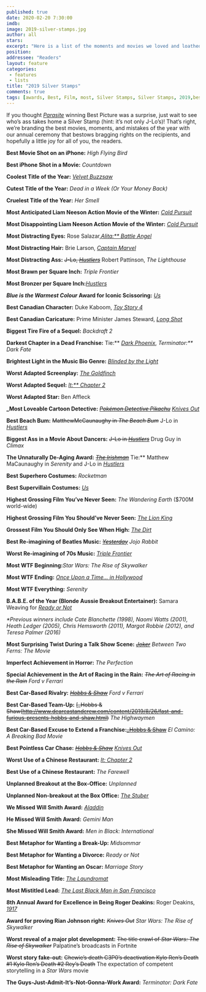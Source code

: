 ```yaml
---
published: true
date: 2020-02-20 7:30:00
imdb: 
image: 2019-silver-stamps.jpg
author: all 
stars: 
excerpt: "Here is a list of the moments and movies we loved and loathed, the people worth praising and the half-ass efforts worth heckling."
position: 
addressee: "Readers"
layout: feature
categories: 
 - features
 - lists
title: "2019 Silver Stamps"
comments: true
tags: [awards, Best, Film, most, Silver Stamps, Silver Stamps, 2019,best of]
---
```

If you thought [_Parasite_](http://www.dearcastandcrew.com/content/2020/2/3/admit-it-parasite-is-the-best-film-of-2019.html) winning Best Picture was a surprise, just wait to see who’s ass takes home a Silver Stamp (hint: it’s not only J-Lo’s)! That’s right, we’re branding the best movies, moments, and mistakes of the year with our annual ceremony that bestows bragging rights on the recipients, and hopefully a little joy for all of you, the readers. 

**Best Movie Shot on an iPhone:** _High Flying Bird_

**Best iPhone Shot in a Movie:** _Countdown_

**Coolest Title of the Year:** [_Velvet Buzzsaw_](http://www.dearcastandcrew.com/content/2019/3/1/velvet-buzzsaw.html)

**Cutest Title of the Year:** _Dead in a Week (Or Your Money Back)_

**Cruelest Title of the Year:** _Her Smell_

**Most Anticipated Liam Neeson Action Movie of the Winter:** [_Cold Pursuit_](http://www.dearcastandcrew.com/content/2019/3/4/cold-pursuit.html)

**Most Disappointing Liam Neeson Action Movie of the Winter:** [_Cold Pursuit_](http://www.dearcastandcrew.com/content/2019/3/4/cold-pursuit.html)

**Most Distracting Eyes:** Rose Salazar,[_Alita:** Battle Angel_](http://www.dearcastandcrew.com/content/2019/3/13/alita-battle-angel.html)

**Most Distracting Hair:** Brie Larson, [_Captain Marvel_](http://www.dearcastandcrew.com/content/2019/3/10/captain-marvel.html)

**Most Distracting Ass:** <strike>J-Lo, [_Hustlers_](http://www.dearcastandcrew.com/content/2019/9/17/hustlers.html)</strike> Robert Pattinson, _The Lighthouse_

**Most Brawn per Square Inch:** _Triple Frontier_

**Most Bronzer per Square Inch:**[_Hustlers_](http://www.dearcastandcrew.com/content/2019/9/17/hustlers.html)

**_Blue is the Warmest Colour_ Award for Iconic Scissoring:** [_Us_](http://www.dearcastandcrew.com/content/2019/3/25/us.html)

**Best Canadian Character:** Duke Kaboom, [_Toy Story 4_](http://www.dearcastandcrew.com/content/2019/6/21/toy-story-4.html)

**Best Canadian Caricature:** Prime Minister James Steward, [_Long Shot_](http://www.dearcastandcrew.com/content/2019/5/6/long-shot.html)

**Biggest Tire Fire of a Sequel:** _Backdraft 2_

**Darkest Chapter in a Dead Franchise:** Tie:** [_Dark Phoenix_](http://www.dearcastandcrew.com/content/2019/6/11/x-men-dark-phoenix.html), _Terminator:** Dark Fate_

**Brightest Light in the Music Bio Genre:** [_Blinded by the Light_](http://www.dearcastandcrew.com/content/2019/8/25/blinded-by-the-light.html)

**Worst Adapted Screenplay:** [_The Goldfinch_](http://www.dearcastandcrew.com/content/2019/9/16/the-goldfinch.html)

**Worst Adapted Sequel:** [_It:** Chapter 2_](http://www.dearcastandcrew.com/content/2019/9/14/it-chapter-two.html)

**Worst Adapted Star:** Ben Affleck

**_Most Loveable Cartoon Detective:** <strike>[_Pokémon Detective Pikachu</strike>_](http://www.dearcastandcrew.com/content/2019/5/14/pokemon-detective-pikachu.html) [_Knives Out_](http://www.dearcastandcrew.com/content/2019/12/12/knives-out.html)

**Best Beach Bum:** <strike>MatthewMcCaunaughy in _The Beach Bum</strike>_ J-Lo in [_Hustlers_](http://www.dearcastandcrew.com/content/2019/9/17/hustlers.html)

**Biggest Ass in a Movie About Dancers:** <strike>J-Lo in [_Hustlers_](http://www.dearcastandcrew.com/content/2019/9/17/hustlers.html)</strike> Drug Guy in _Climax_

**The Unnaturally De-Aging Award:** <strike>[_The Irishman_](http://www.dearcastandcrew.com/content/2019/11/15/the-irishman.html)</strike> Tie:** Matthew MaCaunaughy in _Serenity_ and J-Lo in [_Hustlers_](http://www.dearcastandcrew.com/content/2019/9/17/hustlers.html)

**Best Superhero Costumes:** _Rocketman_

**Best Supervillain Costumes:** [_Us_](http://www.dearcastandcrew.com/content/2019/3/25/us.html)

**Highest Grossing Film You’ve Never Seen:** _The Wandering Earth_ ($700M world-wide)

**Highest Grossing Film You Should’ve Never Seen:** [_The Lion King_](http://www.dearcastandcrew.com/content/2019/7/30/the-lion-king.html)

**Grossest Film You Should Only See When High:** [_The Dirt_](http://www.dearcastandcrew.com/content/2019/3/27/the-dirt.html)

**Best Re-imagining of Beatles Music:** <strike>[_Yesterday_](http://www.dearcastandcrew.com/content/2019/7/3/yesterday.html)</strike> _Jojo_ _Rabbit_

**Worst Re-imagining of 70s Music:** [_Triple Frontier_](http://www.dearcastandcrew.com/content/2019/4/4/triple-frontier.html)

**Most WTF Beginning:**_Star Wars: The Rise of Skywalker_

**Most WTF Ending:** [_Once Upon a Time... in Hollywood_](http://www.dearcastandcrew.com/content/2019/7/30/once-upon-a-time-in-hollywood.html)

**Most WTF Everything:** _Serenity_

**B.A.B.E. of the Year (Blonde Aussie Breakout Entertainer):** Samara Weaving for [_Ready or Not_](http://www.dearcastandcrew.com/content/2019/9/5/ready-or-not.html)

_*Previous winners include Cate Blanchette (1998), Naomi Watts (2001), Heath Ledger (2005), Chris Hemsworth (2011), Margot Robbie (2012), and Teresa Palmer (2016)_

**Most Surprising Twist During a Talk Show Scene:** <strike>[_Joker_](http://www.dearcastandcrew.com/content/2019/10/10/joker.html)</strike> _Between Two Ferns: The Movie_

**Imperfect Achievement in Horror:** _The Perfection_

**Special Achievement in the Art of Racing in the Rain:** <strike>_The Art of Racing in the Rain_</strike> _Ford v Ferrari_

**Best Car-Based Rivalry:** <strike>[_Hobbs & Shaw_](http://www.dearcastandcrew.com/content/2019/8/26/fast-and-furious-presents-hobbs-and-shaw.html)</strike> _Ford v Ferrari_

**Best Car-Based Team-Up:** <strike>[_Hobbs & Shaw(http://www.dearcastandcrew.com/content/2019/8/26/fast-and-furious-presents-hobbs-and-shaw.html)</strike> _The Highwaymen_

**Best Car-Based Excuse to Extend a Franchise:**<strike>[_Hobbs & Shaw](http://www.dearcastandcrew.com/content/2019/8/26/fast-and-furious-presents-hobbs-and-shaw.html)</strike> _El Camino: A Breaking Bad Movie_

**Best Pointless Car Chase:** <strike>[_Hobbs & Shaw_](http://www.dearcastandcrew.com/content/2019/8/26/fast-and-furious-presents-hobbs-and-shaw.html)</strike> [_Knives Out_](http://www.dearcastandcrew.com/content/2019/12/12/knives-out.html)

**Worst Use of a Chinese Restaurant:** [_It: Chapter 2_](http://www.dearcastandcrew.com/content/2019/9/14/it-chapter-two.html)

**Best Use of a Chinese Restaurant:** _The Farewell_

**Unplanned Breakout at the Box-Office:** _Unplanned_

**Unplanned Non-breakout at the Box Office:** [_The Stuber_](http://www.dearcastandcrew.com/content/2019/7/11/stuber.html)

**We Missed Will Smith Award:** [_Aladdin_](http://www.dearcastandcrew.com/content/2019/5/27/aladdin.html)

**He Missed Will Smith Award:** _Gemini Man_

**She Missed Will Smith Award:** _Men in Black: International_

**Best Metaphor for Wanting a Break-Up:** _Midsommar_

**Best Metaphor for Wanting a Divorce:** _Ready or Not_

**Best Metaphor for Wanting an Oscar:** _Marriage Story_ 

**Most Misleading Title:** [_The Laundromat_](http://www.dearcastandcrew.com/content/2019/10/28/the-laundromat.html)

**Most Mistitled Lead:** [_The Last Black Man in San Francisco_](http://www.dearcastandcrew.com/content/2020/2/14/face-it-the-last-black-man-in-san-francisco-is-the-best-film-of-2019.html)

**8th Annual Award for Excellence in Being Roger Deakins:** Roger Deakins, [_1917_](http://www.dearcastandcrew.com/content/2020/2/14/1917.html)

**Award for proving Rian Johnson right:** _<strike>Knives Out</strike>_ _Star Wars: The Rise of Skywalker_

**Worst reveal of a major plot development:** <strike>The title crawl of _Star Wars: The Rise of Skywalker_</strike> Palpatine’s broadcasts in Fortnite

**Worst story fake-out:** <span class="spoiler"><strike>Chewie’s death C3P0’s deactivation Kylo Ren’s Death #1 Kylo Ren’s Death #2 Rey’s Death</strike></span> The expectation of competent storytelling in a _Star Wars_ movie

**The Guys-Just-Admit-It’s-Not-Gonna-Work Award:** _Terminator: Dark Fate_

